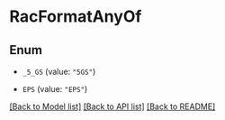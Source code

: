 # RacFormatAnyOf

## Enum


* `_5_GS` (value: `"5GS"`)

* `EPS` (value: `"EPS"`)


[[Back to Model list]](../README.md#documentation-for-models) [[Back to API list]](../README.md#documentation-for-api-endpoints) [[Back to README]](../README.md)


